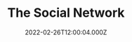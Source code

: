 ---
title: "The Social Network"
year: 2010
date: 2022-02-26T12:00:04.000Z
permalink: /almanac/movies/2022-02-26-the-social-network/index.html
link: https://letterboxd.com/rknightuk/film/the-social-network/
rating: 3
tmdbid: 37799
---